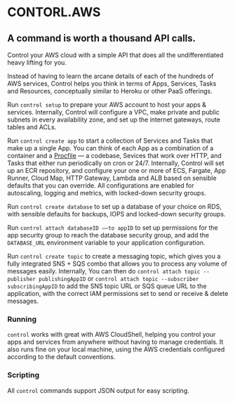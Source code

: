 # CONTORL.AWS

## A command is worth a thousand API calls. 

Control your AWS cloud with a simple API that does all the undifferentiated heavy lifting for you. 

Instead of having to learn the arcane details of each of the hundreds of AWS services, Control helps you think in terms of Apps, Services, Tasks and Resources, conceptually similar to Heroku or other PaaS offerings. 

Run `control setup` to prepare your AWS account to host your apps & services. Internally, Control will configure a VPC, make private and public subnets in every availability zone, and set up the internet gateways, route tables and ACLs.

Run `control create app` to start a collection of Services and Tasks that make up a single App. You can think of each App as a combination of a container and a [Procfile](https://devcenter.heroku.com/articles/procfile) — a codebase, Sevices that work over HTTP, and Tasks that either run periodically on cron or 24/7. Internally, Control will set up an ECR repository, and configure your one or more of ECS, Fargate, App Runner, Cloud Map, HTTP Gateway, Lambda and ALB based on sensible defaults that you can override. All configurations are enabled for autoscaling, logging and metrics, with locked-down security groups. 

Run `control create database` to set up a database of your choice on RDS, with sensible defaults for backups, IOPS and locked-down security groups. 

Run `control attach databaseID ––to appID` to set up permissions for the app security group to reach the database security group, and add the `DATABASE_URL` environment variable to your application configuration. 

Run `control create topic` to create a messaging topic, which gives you a fully integrated SNS + SQS combo that allows you to process any volume of messages easily. Internally, You can then do `control attach topic --publisher publishingAppID` or `control attach topic --subscriber subscribingAppID` to add the SNS topic URL or SQS queue URL to the application, with the correct IAM permissions set to send or receive & delete messages. 

### Running

`control` works with great with AWS CloudShell, helping you control your apps and services from anywhere without having to manage credentials. It also runs fine on your local machine, using the AWS credentials configured according to the default conventions. 

### Scripting

All `control` commands support JSON output for easy scripting. 
